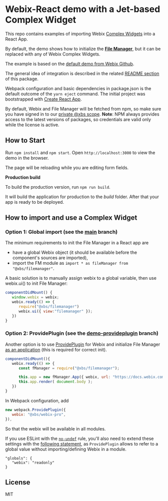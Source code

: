 Webix-React demo with a Jet-based Complex Widget
================

This repo contains examples of importing Webix [Complex Widgets](https://webix.com/widget/complex-widgets/) into a React App.

By default, the demo shows how to initialize the [**File Manager**](https://webix.com/filemanager/), but it can be replaced with any of Webix Complex Widgets. 

The example is based on the [default demo from Webix Github](https://github.com/webix-hub/react-demo). 

The general idea of integration is described in the related [README section](https://github.com/webix-hub/react-demo#creating-custom-webix-react-component) of this package.

Webpack configuration and basic dependencies in package.json is the default outcome of the `yarn eject` command. The initial project was bootstrapped with [Create React App](https://github.com/facebookincubator/create-react-app).

By default, Webix and File Manager will be fetched from npm, so make sure you have signed in to our [private @xbs scope](https://docs.webix.com/desktop__install.html#installingwithnpm). 
**Note**: NPM always provides access to the latest versions of packages, so credentials are valid only while the license is active.

How to Start
----------------

Run `npm install` and `npm start`. 
Open `http://localhost:3000` to view the demo in the browser.

The page will be reloading while you are editing form fields.

**Production build**

To build the production version, run `npm run build`.

It will build the application for production to the *build* folder. After that your app is ready to be deployed.

How to import and use a Complex Widget
-------
### Option 1: Global import (see the [main](https://github.com/HelgaListopad/webix-react-complex-widgets/tree/main) branch)

The minimum requirements to init the File Manager in a React app are
- have a global Webix object  (it should be available before the component's sources are imported),
- import the FM module as `import * as fileManager from "@xbs/filemanager"`.

A basic solution is to manually assign webix to a global variable, then use webix.ui() to init File Manager: 

```js
componentDidMount() {
   window.webix = webix;
   webix.ready(() => {
      require("@xbs/filemanager")
      webix.ui({ view:"filemanager" });
   })
}
```

### Option 2: ProvidePlugin (see the [demo-provideplugin](https://github.com/HelgaListopad/webix-react-complex-widgets/tree/demo-provideplugin) branch)

Another option is to use [ProvidePlugin](https://webpack.js.org/plugins/provide-plugin/) for Webix and initialize File Manager [as an application](https://docs.webix.com/filemanager__creating_filemanager.html) (this is required for correct init).

```js
componentDidMount(){
   webix.ready(() => {
      const fManager = require("@xbs/filemanager");

      this.app = new fManager.App({ webix, url: "https://docs.webix.com/filemanager-backend/" })
      this.app.render( document.body );
   })
}
```
In Webpack configuration, add 
```js
new webpack.ProvidePlugin({
   webix: "@xbs/webix-pro",
}),
```
So that the webix will be available in all modules.

If you use ESLint with the [`no-undef`](https://eslint.org/docs/rules/no-undef) rule, you'll also need to extend these settings with the [following statement](https://eslint.org/docs/user-guide/configuring#specifying-globals), as `ProvidePlugin` allows to refer to a global value without importing/defining Webix in a module.
```
"globals": {
   "webix": "readonly"
}
```

License
--------

MIT
